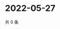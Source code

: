 # 2022-05-27

共 0 条

<!-- BEGIN WEIBO -->
<!-- 最后更新时间 Fri May 27 2022 21:36:34 GMT+0800 (China Standard Time) -->

<!-- END WEIBO -->
